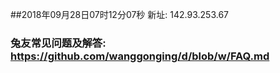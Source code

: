 ##2018年09月28日07时12分07秒 新址: 142.93.253.67
### 兔友常见问题及解答: https://github.com/wanggonging/d/blob/w/FAQ.md
